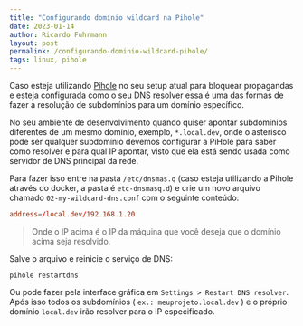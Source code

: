 ```yaml
---
title: "Configurando domínio wildcard na Pihole"
date: 2023-01-14
author: Ricardo Fuhrmann
layout: post
permalink: /configurando-dominio-wildcard-pihole/
tags: linux, pihole
---
```


Caso esteja utilizando [Pihole](https://pi-hole.net/) no seu setup atual para bloquear propagandas e esteja configurada como o seu DNS resolver essa é uma das formas de fazer a resolução de subdomínios para um domínio específico.

No seu ambiente de desenvolvimento quando quiser apontar subdomínios diferentes de um mesmo domínio, exemplo, `*.local.dev`, onde o asterisco pode ser qualquer subdomínio devemos configurar a PiHole para saber como resolver e para qual IP apontar, visto que ela está sendo usada como servidor de DNS principal da rede.  

Para fazer isso entre na pasta `/etc/dnsmas.q`  (caso esteja utilizando a Pihole através do docker, a pasta é `etc-dnsmasq.d`) e crie um novo arquivo chamado `02-my-wildcard-dns.conf` com o seguinte conteúdo:

```conf
address=/local.dev/192.168.1.20
```

> Onde o IP acima é o IP da máquina que você deseja que o domínio acima seja resolvido.

Salve o arquivo e reinicie o serviço de DNS:

```shell
pihole restartdns
```

Ou pode fazer pela interface gráfica em `Settings > Restart DNS resolver`.  Após isso todos os subdomínios ( `ex.: meuprojeto.local.dev` ) e o próprio domínio  `local.dev` irão resolver para o IP especificado.